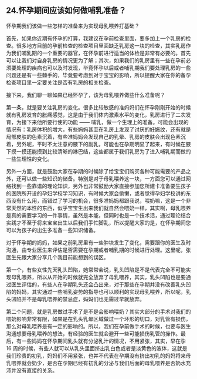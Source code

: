 ## 24.怀孕期间应该如何做哺乳准备？
怀孕期我们该做一些怎样的准备来为实现母乳喂养打基础？


首先，如果你近期有怀孕的打算，我建议在孕前检查里面，要多加上一个乳房的检查。很多地方目前的孕前检查的检查项目里面缺乏乳房这一块的检查，其实乳房作为我们哺乳期的一个重要的器官，在怀孕前进行适当的体检是非常有必要的。首先可以让我们对自身乳房的情况更为了解；其次，如果我们的乳房里有一些在孕前必须要处理的疾病也可以及时发现，毕竟怀孕以后或者哺乳期我们要处理乳房的一些问题还是有一些棘手的，毕竟要考虑到对于宝宝的影响，所以提醒大家在你的备孕检查项目里一定要关注是否有乳房的相关检查。


接下来，我们聊一聊如果已经怀孕了，该为母乳喂养做些什么准备呢？


第一条，就是要关注乳房的变化。很多比较敏感的准妈妈们在怀孕刚刚开始的时候就有乳房发育的胀痛感觉，这是由于我们体内激素水平的变化，乳房进行了二次发育，为接下来他所要行使的功能 —— 哺乳，做一个生理上的准备。可能会出现的情况有：乳房体积的增大，有些妈妈甚至在乳房上发现了讨厌的妊娠纹，还有就是局部皮肤的色素沉着，有些准妈妈会发现自己的乳晕、乳房的皮肤会出现色素沉着，另外呢，平时不太注意的腋下的副乳，可能也在孕期明显了起来，有时候在腋下摸一摸还能摸到比较清晰的淋巴结，这些都属于我们乳房为了进入哺乳期而做的一些生理性的变化。


另外一方面，就是鼓励大家在孕期的时候除了给宝宝们购买各种可能需要的产品之外，还可以做一些知识的储备。特别是对于母乳喂养这一块，一方面您可以通过网络找到一些靠谱的理论知识，另外也非常鼓励大家直接参加您所建卡准备要生孩子的医院所开设的孕妇学校学习知识，有时候大家会偷懒，或者觉得孕妇学校讲的东西没有什么用，而错过了学习的机会，很多准妈妈都跟我说，喂奶嘛，这是一个非常天然的本性的东西，似乎宝宝生出来我们就自然会喂奶一样，其实啊，母乳喂养是真的需要学习的一件事情，虽然是本能，但同时也是一个技术活，通过理论结合实践才不至于将来宝宝出生以后我们手忙脚乱，所以提醒大家的是，在怀孕期间您可以为孩子的出生多准备一些知识储备。


对于怀孕期的妈妈，如果之前乳房里有一些肿块发生了变化，需要跟你的医生及时沟通，由专业医生来评估是否需要在孕期或者哺乳期的时候进行处理。这里呢，张医生先跟大家分享几个我目前能想到的误区。


第一个，有些女性先天乳头凹陷，她常常会说，乳头凹陷是不是代表完全不可能实现母乳喂养，所以从开始的时候就完全放弃了母乳喂养，其实，乳头凹陷也是要通过医生评估的，有些人在孕期乳头还会凸出来，对于那些在孕期并没有改善乳头凹陷的妈妈，其实通过一些哺乳姿势的指导也可以顺利的实现母乳喂养，所以呢，乳头凹陷并不是母乳喂养的禁忌症，妈妈们也无需过早就放弃。


第二个问题，就是乳房做过手术了是不是会影响喂奶？其实大部分的手术对我们的喂奶影响非常有限，如果是在乳头乳晕区域做过一个环形的切口，对乳管有损伤，那么对母乳喂养是有一定的影响的。所以，我们在孕前做手术的时候，也要与医生沟通想要母乳喂养的想法，有经验的医生就会避开一些可能损伤乳管的操作。最后，有一些妈妈在怀孕期间乳头就有分泌乳汁的情况，不用紧张，其实，早在孕 16 周的时候，有些人就可以从乳头里面挤出乳白色或者是淡黄色的液体，这就是我们珍贵的初乳，妈妈们不用紧张，也并不代表在孕期没有挤出初乳的妈妈将来母乳喂养就会奶少，是否在孕期已经有初乳的分泌与我们后面的母乳喂养是否奶水充沛并没有直接的关系。

